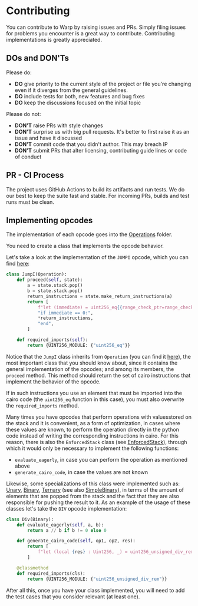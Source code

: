 # Contributing

You can contribute to Warp by raising issues and PRs. Simply filing issues for problems you encounter is a great way to contribute. Contributing implementations is greatly appreciated.

## DOs and DON'Ts

Please do:

* **DO** give priority to the current style of the project or file you're changing even if it diverges from the general guidelines.
* **DO** include tests for both, new features and bug fixes
* **DO** keep the discussions focused on the initial topic

Please do not:

* **DON'T** raise PRs with style changes
* **DON'T** surprise us with big pull requests. It's better to first raise it as an issue and have it discussed
* **DON'T** commit code that you didn't author. This may breach IP
* **DON'T** submit PRs that alter licensing, contributing guide lines or code of conduct

## PR - CI Process

The project uses GitHub Actions to build its artifacts and run tests. We do our best to keep the suite fast and stable. For incoming PRs, builds and test runs must be clean.

## Implementing opcodes

The implementation of each opcode goes into the [Operations](https://github.com/NethermindEth/warp/tree/main/warp/transpiler/Operations) folder.

You need to create a class that implements the opcode behavior.

Let's take a look at the implementation of the `JUMPI` opcode, which you can find [here](warp/transpiler/Operations/Jumping.py):

```python
class JumpI(Operation):
    def proceed(self, state):
        a = state.stack.pop()
        b = state.stack.pop()
        return_instructions = state.make_return_instructions(a)
        return [
            f"let (immediate) = uint256_eq{{range_check_ptr=range_check_ptr}}({b}, Uint256(0, 0))",
            "if immediate == 0:",
            *return_instructions,
            "end",
        ]

    def required_imports(self):
        return {UINT256_MODULE: {"uint256_eq"}}
```

Notice that the `JumpI` class inherits from `Operation` (you can find it [here](warp/transpiler/Operation.py)), the most important class that you should know about, since it contains the general implementation of the opcodes; and among its members, the `proceed` method. This method should return the set of cairo instructions that implement the behavior of the opcode.

If in such instructions you use an element that must be imported into the cairo code (the `uint256_eq` function in this case), you must also overwrite the `required_imports` method.

Many times you have opcodes that perform operations with values ​​stored on the stack and it is convenient, as a form of optimization, in cases where these values ​​are known, to perform the operation directly in the python code instead of writing the corresponding instructions in cairo. For this reason, there is also the `EnforcedStack` class (see [EnforcedStack](warp/transpiler/Operations/EnforcedStack.py)), through which it would only be necessary to implement the following functions:

* `evaluate_eagerly`, in case you can perform the operation as mentioned above
* `generate_cairo_code`, in case the values ​​are not known

Likewise, some specializations of this class were implemented such as: [Unary](warp/transpiler/Operations/Unary.py), [Binary](warp/transpiler/Operations/Binary.py), [Ternary](warp/transpiler/Operations/Ternary.py) (see also [SimpleBinary](warp/transpiler/Operations/Binary.py)), in terms of the amount of elements that are popped from the stack and the fact that they are also responsible for pushing the result to it. As an example of the usage of these classes let's take the `DIV` opcode implementation:

```python
class Div(Binary):
    def evaluate_eagerly(self, a, b):
        return a // b if b != 0 else 0

    def generate_cairo_code(self, op1, op2, res):
        return [
            f"let (local {res} : Uint256, _) = uint256_unsigned_div_rem({op1}, {op2})"
        ]

    @classmethod
    def required_imports(cls):
        return {UINT256_MODULE: {"uint256_unsigned_div_rem"}}
```

After all this, once you have your class implemented, you will need to add the test cases that you consider relevant (at least one).
